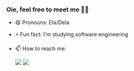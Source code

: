 ### Oie, feel free to meet me 😶‍🌫️
- 😄 Pronouns: Ela/Dela
- ⚡ Fun fact: I'm studying software engineering
- 📫 How to reach me:
  <div> 
  <a href = "mailto:ingriddernerdias@gmail.com"><img src="https://img.shields.io/badge/-Gmail-%23333?style=for-the-badge&logo=gmail&logoColor=white" target="_blank"></a>
  <a href="https://www.linkedin.com/in/ingridddias" target="_blank"><img src="https://img.shields.io/badge/-LinkedIn-%230077B5?style=for-the-badge&logo=linkedin&logoColor=white" target="_blank"></a> 

  </div>

